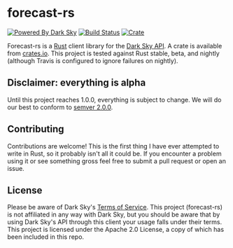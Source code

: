 # forecast-rs

[![Powered By Dark Sky](https://darksky.net/dev/img/attribution/poweredby-oneline.png)](https://darksky.net/poweredby/)
[![Build Status](https://travis-ci.org/jgrillo/forecast-rs.svg?branch=master)](https://travis-ci.org/jgrillo/forecast-rs)
[![Crate](https://img.shields.io/crates/v/forecast.svg)](https://crates.io/crates/forecast)

Forecast-rs is a [Rust](https://www.rust-lang.org) client library for
the [Dark Sky API](https://darksky.net/dev/). A crate is available
from [crates.io](https://crates.io/crates/forecast). This project is
tested against Rust stable, beta, and nightly (although Travis is
configured to ignore failures on nightly).

## Disclaimer: everything is alpha

Until this project reaches 1.0.0, everything is subject to change. We
will do our best to conform to [semver 2.0.0](http://semver.org).

## Contributing

Contributions are welcome! This is the first thing I have ever
attempted to write in Rust, so it probably isn't all it could be. If
you encounter a problem using it or see something gross feel free to
submit a pull request or open an issue.

## License

Please be aware of Dark
Sky's [Terms of Service](https://darksky.net/dev/docs/terms). This
project (forecast-rs) is not affiliated in any way with Dark Sky, but
you should be aware that by using Dark Sky's API through this client
your usage falls under their terms. This project is licensed under the
Apache 2.0 License, a copy of which has been included in this repo.
